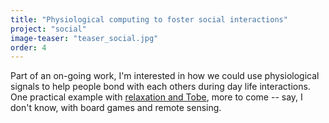 ```yaml
---
title: "Physiological computing to foster social interactions"
project: "social"
image-teaser: "teaser_social.jpg"
order: 4
---
```


Part of an on-going work, I'm interested in how we could use physiological signals to help people bond with each others during day life interactions. One practical example with [relaxation and Tobe](/projects/tobe/), more to come -- say, I don't know, with board games and remote sensing.
